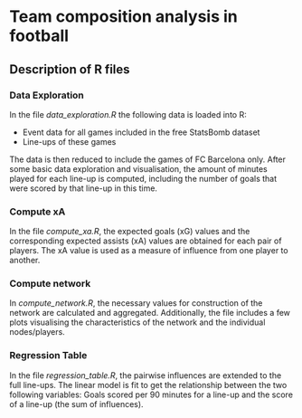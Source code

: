 # Team composition analysis in football

## Description of R files

### Data Exploration
In the file *data_exploration.R* the following data is loaded into R:
* Event data for all games included in the free StatsBomb dataset
* Line-ups of these games

The data is then reduced to include the games of FC Barcelona only. 
After some basic data exploration and visualisation, the amount of minutes played for each line-up is computed, including the number of goals that were scored by that line-up in this time.

### Compute xA
In the file *compute_xa.R*, the expected goals (xG) values and the corresponding expected assists (xA) values are obtained for each pair of players. The xA value is used as a measure of influence from one player to another.

### Compute network
In *compute_network.R*, the necessary values for construction of the network are calculated and aggregated. Additionally, the file includes a few plots visualising the characteristics of the network and the individual nodes/players.

### Regression Table
In the file *regression_table.R*, the pairwise influences are extended to the full line-ups. The linear model is fit to get the relationship between the two following variables: Goals scored per 90 minutes for a line-up and the score of a line-up (the sum of influences).


